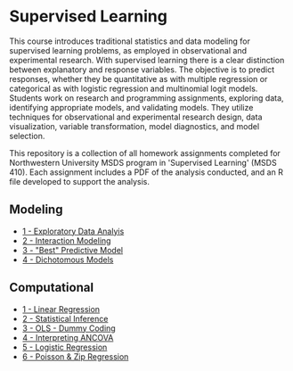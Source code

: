# Supervised Learning

<p>This course introduces traditional statistics and data modeling for supervised learning problems, as employed in observational and experimental research. With supervised learning there is a clear distinction between explanatory and response variables. The objective is to predict responses, whether they be quantitative as with multiple regression or categorical as with logistic regression and multinomial logit models. Students work on research and programming assignments, exploring data, identifying appropriate models, and validating models. They utilize techniques for observational and experimental research design, data visualization, variable transformation, model diagnostics, and model selection.</p>

<p>This repository is a collection of all homework assignments completed for Northwestern University MSDS program in 'Supervised Learning' (MSDS 410). Each assignment includes a PDF of the analysis conducted, and an R file developed to support the analysis.</p>
 
<h2>Modeling</h2>

<ul>
	<li><a href="https://github.com/bmoretz/MS-DataScience/raw/master/Supervised%20Learning/Modeling%20Assignment_01.pdf">1 - Exploratory Data Analyis</a></li>
	<li><a href="https://github.com/bmoretz/MS-DataScience/raw/master/Supervised%20Learning/Modeling%20Assignment_02.pdf">2 - Interaction Modeling</a></li>
	<li><a href="https://github.com/bmoretz/MS-DataScience/raw/master/Supervised%20Learning/Modeling%20Assignment_03.pdf">3 - "Best" Predictive Model</a></li>
	<li><a href="https://github.com/bmoretz/MS-DataScience/raw/master/Supervised%20Learning/Modeling%20Assignment_04.pdf">4 - Dichotomous Models</a></li>
</ul>

<h2>Computational</h2>

<ul>
	<li><a href="https://github.com/bmoretz/MS-DataScience/raw/master/Supervised%20Learning/Comp_01_OLS_Linear_Regression.pdf">1 - Linear Regression</a></li>
	<li><a href="https://github.com/bmoretz/MS-DataScience/raw/master/Supervised%20Learning/Comp_02_Statistical_Inference_lr.pdf">2 - Statistical Inference</a></li>
	<li><a href="https://github.com/bmoretz/MS-DataScience/raw/master/Supervised%20Learning/Comp_03_OLS_Dummy_Coded.pdf">3 - OLS - Dummy Coding</a></li>
	<li><a href="https://github.com/bmoretz/MS-DataScience/raw/master/Supervised%20Learning/Comp_04_Interpreting_ANCOVA.pdf">4 - Interpreting ANCOVA</a></li>
	<li><a href="https://github.com/bmoretz/MS-DataScience/raw/master/Supervised%20Learning/Comp_05_Logistic_Regression.pdf">5 - Logistic Regression</a></li>
	<li><a href="https://github.com/bmoretz/MS-DataScience/raw/master/Supervised%20Learning/Comp_06_Poisson_Zip_Regression.pdf">6 - Poisson & Zip Regression</a></li>
</ul>